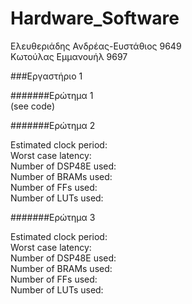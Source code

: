 # Hardware_Software  

Ελευθεριάδης Ανδρέας-Ευστάθιος 9649  
Κωτούλας Εμμανουήλ 9697  

###Εργαστήριο 1  

#######Ερώτημα 1  
(see code)  

#######Ερώτημα 2  

Estimated clock period:   
Worst case latency:   
Number of DSP48E used:   
Number of BRAMs used:   
Number of FFs used:   
Number of LUTs used:  

#######Ερώτημα 3  

Estimated clock period:   
Worst case latency:   
Number of DSP48E used:   
Number of BRAMs used:   
Number of FFs used:   
Number of LUTs used:  














